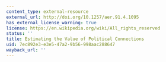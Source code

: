```yaml
---
content_type: external-resource
external_url: http://doi.org/10.1257/aer.91.4.1095
has_external_license_warning: true
license: https://en.wikipedia.org/wiki/All_rights_reserved
status: ''
title: Estimating the Value of Political Connections
uid: 7ec892e3-e3e5-47a2-9b56-998aac288647
wayback_url: ''
---
```

